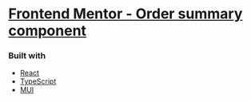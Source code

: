 # [Frontend Mentor - Order summary component](https://www.frontendmentor.io/challenges/order-summary-component-QlPmajDUj)

### Built with

- [React](https://reactjs.org/)
- [TypeScript](https://www.typescriptlang.org/)
- [MUI](https://mui.com/)
